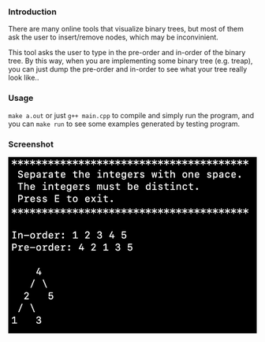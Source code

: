 ### Introduction

There are many online tools that visualize binary trees, but most of them ask the user to insert/remove nodes, which may be inconvinient.

This tool asks the user to type in the pre-order and in-order of the binary tree. By this way, when you are implementing some binary tree (e.g. treap), you can just dump the pre-order and in-order to see what your tree really look like..

### Usage

`make a.out` or just `g++ main.cpp` to compile and simply run the program, and you can `make run` to see some examples generated by testing program.

### Screenshot

![](pic1.png)
